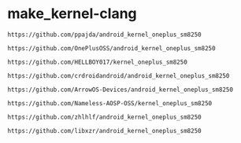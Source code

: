 # make_kernel-clang
```
https://github.com/ppajda/android_kernel_oneplus_sm8250
```
```
https://github.com/OnePlusOSS/android_kernel_oneplus_sm8250
```
```
https://github.com/HELLBOY017/kernel_oneplus_sm8250
```
```
https://github.com/crdroidandroid/android_kernel_oneplus_sm8250
```
```
https://github.com/ArrowOS-Devices/android_kernel_oneplus_sm8250
```
```
https://github.com/Nameless-AOSP-OSS/kernel_oneplus_sm8250
```
```
https://github.com/zhlhlf/android_kernel_oneplus_sm8250
```
```
https://github.com/libxzr/android_kernel_oneplus_sm8250
```
